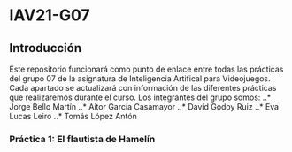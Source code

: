 # IAV21-G07
## Introducción
Este repositorio funcionará como punto de enlace entre todas las prácticas del grupo 07 de la asignatura de Inteligencia Artifical para Videojuegos. Cada apartado se actualizará con información de las diferentes prácticas que realizaremos durante el curso. Los integrantes del grupo somos:
..* Jorge Bello Martín
..* Aitor García Casamayor
..* David Godoy Ruiz
..* Eva Lucas Leiro
..* Tomás López Antón

### Práctica 1: El flautista de Hamelín
